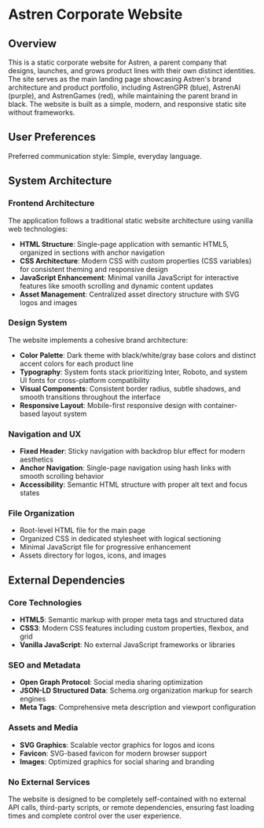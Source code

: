 # Astren Corporate Website

## Overview

This is a static corporate website for Astren, a parent company that designs, launches, and grows product lines with their own distinct identities. The site serves as the main landing page showcasing Astren's brand architecture and product portfolio, including AstrenGPR (blue), AstrenAI (purple), and AstrenGames (red), while maintaining the parent brand in black. The website is built as a simple, modern, and responsive static site without frameworks.

## User Preferences

Preferred communication style: Simple, everyday language.

## System Architecture

### Frontend Architecture
The application follows a traditional static website architecture using vanilla web technologies:

- **HTML Structure**: Single-page application with semantic HTML5, organized in sections with anchor navigation
- **CSS Architecture**: Modern CSS with custom properties (CSS variables) for consistent theming and responsive design
- **JavaScript Enhancement**: Minimal vanilla JavaScript for interactive features like smooth scrolling and dynamic content updates
- **Asset Management**: Centralized asset directory structure with SVG logos and images

### Design System
The website implements a cohesive brand architecture:

- **Color Palette**: Dark theme with black/white/gray base colors and distinct accent colors for each product line
- **Typography**: System fonts stack prioritizing Inter, Roboto, and system UI fonts for cross-platform compatibility
- **Visual Components**: Consistent border radius, subtle shadows, and smooth transitions throughout the interface
- **Responsive Layout**: Mobile-first responsive design with container-based layout system

### Navigation and UX
- **Fixed Header**: Sticky navigation with backdrop blur effect for modern aesthetics
- **Anchor Navigation**: Single-page navigation using hash links with smooth scrolling behavior
- **Accessibility**: Semantic HTML structure with proper alt text and focus states

### File Organization
- Root-level HTML file for the main page
- Organized CSS in dedicated stylesheet with logical sectioning
- Minimal JavaScript file for progressive enhancement
- Assets directory for logos, icons, and images

## External Dependencies

### Core Technologies
- **HTML5**: Semantic markup with proper meta tags and structured data
- **CSS3**: Modern CSS features including custom properties, flexbox, and grid
- **Vanilla JavaScript**: No external JavaScript frameworks or libraries

### SEO and Metadata
- **Open Graph Protocol**: Social media sharing optimization
- **JSON-LD Structured Data**: Schema.org organization markup for search engines
- **Meta Tags**: Comprehensive meta description and viewport configuration

### Assets and Media
- **SVG Graphics**: Scalable vector graphics for logos and icons
- **Favicon**: SVG-based favicon for modern browser support
- **Images**: Optimized graphics for social sharing and branding

### No External Services
The website is designed to be completely self-contained with no external API calls, third-party scripts, or remote dependencies, ensuring fast loading times and complete control over the user experience.